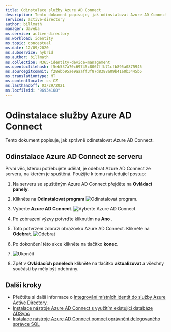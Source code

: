 ```yaml
---
title: Odinstalace služby Azure AD Connect
description: Tento dokument popisuje, jak odinstalovat Azure AD Connect.
services: active-directory
author: billmath
manager: daveba
ms.service: active-directory
ms.workload: identity
ms.topic: conceptual
ms.date: 12/09/2020
ms.subservice: hybrid
ms.author: billmath
ms.collection: M365-identity-device-management
ms.openlocfilehash: f5eb537a70c69745c8067ffb71cfb895a0875945
ms.sourcegitcommit: f28ebb95ae9aaaff3f87d8388a09b41e0b3445b5
ms.translationtype: MT
ms.contentlocale: cs-CZ
ms.lasthandoff: 03/29/2021
ms.locfileid: "96934168"
---
```

# <a name="uninstall-azure-ad-connect"></a>Odinstalace služby Azure AD Connect

Tento dokument popisuje, jak správně odinstalovat Azure AD Connect.

## <a name="uninstall-azure-ad-connect-from-the-server"></a>Odinstalace Azure AD Connect ze serveru
První věc, kterou potřebujete udělat, je odebrat Azure AD Connect ze serveru, na kterém je spuštěná.  Použijte k tomu následující postup:

 1. Na serveru se spuštěným Azure AD Connect přejděte na **Ovládací panely**.
 2. Klikněte na **Odinstalovat program** 
  ![ Odinstalovat program.](media/how-to-connect-uninstall/uninstall-1.png)</br>
 
 3. Vyberte **Azure AD Connect**.
 ![Vyberte Azure AD Connect](media/how-to-connect-uninstall/uninstall-2.png)</br>
 
 4. Po zobrazení výzvy potvrďte kliknutím na **Ano** .
 5. Toto potvrzení zobrazí obrazovku Azure AD Connect.  Klikněte na **Odebrat**.
 ![Odebrat](media/how-to-connect-uninstall/uninstall-3.png)</br>
 
 6. Po dokončení této akce klikněte na tlačítko **konec**.
 7. ![Ukončit](media/how-to-connect-uninstall/uninstall-4.png)</br>
 
 8. Zpět v **Ovládacích panelech** klikněte na tlačítko **aktualizovat** a všechny součásti by měly být odebrány.


## <a name="next-steps"></a>Další kroky

- Přečtěte si další informace o [Integrování místních identit do služby Azure Active Directory](whatis-hybrid-identity.md).
- [Instalace nástroje Azure AD Connect s využitím existující databáze ADSync](how-to-connect-install-existing-database.md)
- [Instalace nástroje Azure AD Connect pomocí oprávnění delegovaného správce SQL](how-to-connect-install-sql-delegation.md)


